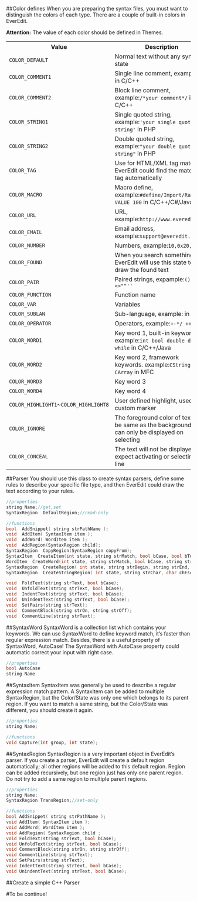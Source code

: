##Color defines
When you are preparing the syntax files, you must want to distinguish the colors of each type. There are a couple of built-in colors in EverEdit.

**Attention:** The value of each color should be defined in Themes.

<table>
  <tr>
		<th>Value</th>
		<th>Description</th>
	</tr>
	<tr>
		<td><code>COLOR_DEFAULT</code></td>
		<td>Normal text without any syntax state</td>
	</tr>
	<tr>
		<td><code>COLOR_COMMENT1</code></td>
		<td>Single line comment, example:<code>//</code> in C/C++</td>
	</tr>
	<tr>
		<td><code>COLOR_COMMENT2</code></td>
		<td>Block line comment, example:<code>/*your comment*/</code> in C/C++</td>
	</tr>
	<tr>
		<td><code>COLOR_STRING1</code></td>
		<td>Single quoted string, example:<code>'your single quoted string'</code> in PHP</td>
	</tr>
	<tr>
		<td><code>COLOR_STRING2</code></td>
		<td>Double quoted string, example:<code>"your double quoted string"</code> in PHP</td>
	</tr>
	<tr>
		<td><code>COLOR_TAG</code></td>
		<td>Use for HTML/XML tag match, EverEdit could find the matched tag automatically</td>
	</tr>
	<tr>
		<td><code>COLOR_MACRO</code></td>
		<td>Macro define, example:<code>#define/Import/Range VALUE 100</code> in C/C++/C#/Java</br></td>
	</tr>
	<tr>
		<td><code>COLOR_URL</code></td>
		<td>URL, example:<code>http://www.everedit.net</code></td>
	</tr>
	<tr>
		<td><code>COLOR_EMAIL</code></td>
		<td>Email address, example:<code>support@everedit.net</code></td>
	</tr>
	<tr>
		<td><code>COLOR_NUMBER</code></td>
		<td>Numbers, example:<code>10,0x20,1.35</code></td>
	</tr>
	<tr>
		<td><code>COLOR_FOUND</code></td>
		<td>When you search something, EverEdit will use this state to draw the found text</td>
	</tr>
	<tr>
		<td><code>COLOR_PAIR</code></td>
		<td>Paired strings, expample:<code>()[]{}<>""''</code></td>
	</tr>
	<tr>
		<td><code>COLOR_FUNCTION</code></td>
		<td>Function name</td>
	</tr>
	<tr>
		<td><code>COLOR_VAR</code></td>
		<td>Variables</td>
	</tr>
	<tr>
		<td><code>COLOR_SUBLAN</code></td>
		<td>Sub-language, example:<code><script></script></code> in HTML</td>
	</tr>
	<tr>
		<td><code>COLOR_OPERATOR</code></td>
		<td>Operators, example:<code>+-*/ ++ --</code></td>
	</tr>
	<tr>
		<td><code>COLOR_WORD1</code></td>
		<td>Key word 1, built-in keywords. example:<code>int bool double do while</code> in C/C++/Java</td>
	</tr>
	<tr>
		<td><code>COLOR_WORD2</code></td>
		<td>Key word 2, framework keywords. example:<code>CString CMap CArray</code> in MFC</td>
	</tr>
	<tr>
		<td><code>COLOR_WORD3</code></td>
		<td>Key word 3</td>
	</tr>
	<tr>
		<td><code>COLOR_WORD4</code></td>
		<td>Key word 4</td>
	</tr>
	<tr>
		<td>
		<code>COLOR_HIGHLIGHT1</code>~<code>COLOR_HIGHLIGHT8</code>
		</td>
		<td>User defined highlight, used for custom marker</td>
	</tr>
	<tr>
		<td><code>COLOR_IGNORE</code></td>
		<td>The foreground color of text will be same as the background. It can only be displayed on selecting</td>
	</tr>
	<tr>
		<td><code>COLOR_CONCEAL</code></td>
		<td>The text will not be displayed expect activating or selecting this line</td>
	</tr>
</table>

##Parser
You should use this class to create syntax parsers, define some rules to describe your specific file type, and then EverEdit could draw the text according to your rules.

```c++
//properties
string Name;//get,set
SyntaxRegion  DefaultRegion;//read-only

//functions
bool  AddSnippet( string strPathName );
void  AddItem( SyntaxItem item );
void  AddWord( WordItem item );
void  AddRegion(SyntaxRegion child);
SyntaxRegion  CopyRegion(SyntaxRegion copyFrom);
SyntaxItem  CreateItem(int state, string strMatch, bool bCase, bool bToRight=false);
WordItem  CreateWord(int state, string strMatch, bool bCase, string strDelimiters="");
SyntaxRegion  CreateRegion( int state, string strBegin, string strEnd, bool bCase, bool bToRight=false );
SyntaxRegion  CreateStringRegion( int state, string strChar, char chEscape, bool mline );

void  FoldText(string strText, bool bCase);
void  UnfoldText(string strText, bool bCase);
void  IndentText(string strText, bool bCase);
void  UnindentText(string strText, bool bCase);
void  SetPairs(string strText);
void  CommentBlock(string strOn, string strOff);
void  CommentLine(string strText);
```

##SyntaxWord
SyntaxWord is a collection list which contains your keywords. We can use SyntaxWord to define keyword match, it’s faster than regular expression match. Besides, there is a useful property of SyntaxWord, AutoCase! The SyntaxWord with AutoCase property could automatic correct your input with right case.

```c++
//properties
bool AutoCase
string Name
```
##SyntaxItem
SyntaxItem was generally be used to describe a regular expression match pattern. A SyntaxItem can be added to multiple SyntaxRegion, but the Color/State was only one which belongs to its parent region. If you want to match a same string, but the Color/State was different, you should create it again.
```c++
//properties
string Name;

//functions
void Capture(int group, int state);
```

##SyntaxRegion
SyntaxRegion is a very important object in EverEdit’s parser. If you create a parser, EverEdit will create a default region automatically; all other regions will be added to this default region. Region can be added recursively, but one region just has only one parent region. Do not try to add a same region to multiple parent regions.

```c++
//properties
string Name;
SyntaxRegion TransRegion;//set-only

//functions
bool AddSnippet( string strPathName );
void AddItem( SyntaxItem item );
void AddWord( WordItem item );
void AddRegion( SyntaxRegion child ;
void FoldText(string strText, bool bCase);
void UnfoldText(string strText, bool bCase);
void CommentBlock(string strOn, string strOff);
void CommentLine(string strText);
void SetPairs(string strText);
void IndentText(string strText, bool bCase);
void UnindentText(string strText, bool bCase);
```

##Create a simple C++ Parser


#To be continue!
